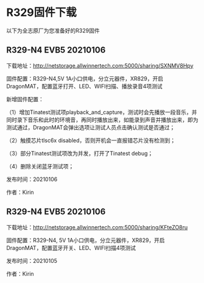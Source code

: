 # R329固件下载

以下为全志原厂为您准备好的R329固件



## R329-N4 EVB5 20210106

下载地址：<http://netstorage.allwinnertech.com:5000/sharing/SXNMV8Hpy>

固件配置：R329-N4,5V 1A小口供电，分立元器件，XR829，开启DragonMAT，配置蓝牙打开、LED、WIFI扫描、播放录音4项测试

新增固件配置：

（1）增加Tinatest测试项playback_and_capture，测试时会先播放一段音乐，并同时录下音乐和此时的环境音，再同时播放出来，如能录到声音并播放出来，即为测试通过，DragonMAT会弹出选项让测试人员点击确认测试是否通过；

（2）触摸芯片tlsc6x disabled，否则开机会一直报错芯片没有检测到；

（3）部分Tinatest测试项改为并发，打开了Tinatest  debug；

（4）删除关闭蓝牙测试项；

发布时间：20210106

作者：Kirin



## R329-N4 EVB5 20210106

下载地址：<http://netstorage.allwinnertech.com:5000/sharing/KFteZO8ru>      

固件配置：R329-N4, 5V 1A小口供电，分立元器件，XR829，开启DragonMAT，配置蓝牙开关、LED、WIFI扫描4项测试

发布时间：20210105

作者：Kirin



